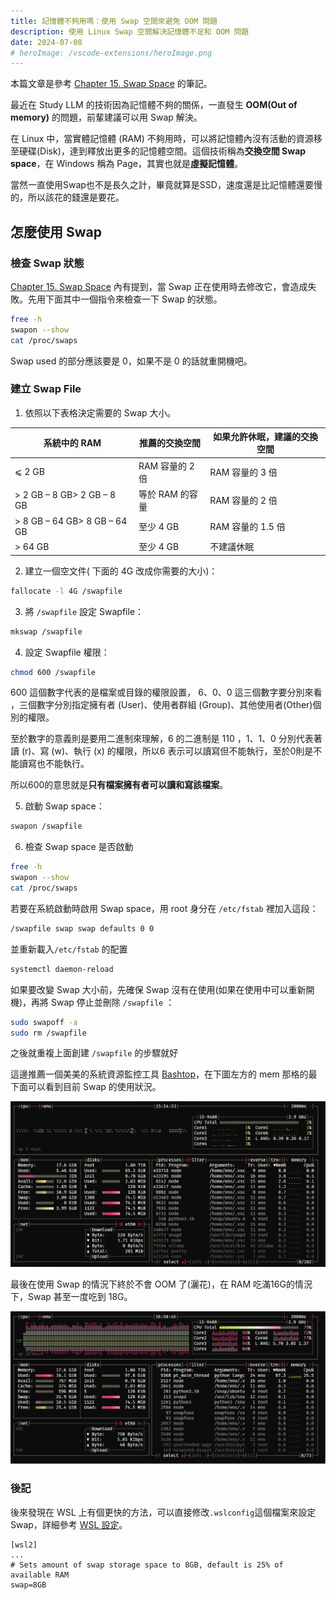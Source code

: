 ```yaml
---
title: 記憶體不夠用嗎：使用 Swap 空間來避免 OOM 問題
description: 使用 Linux Swap 空間解決記憶體不足和 OOM 問題
date: 2024-07-08
# heroImage: /vscode-extensions/heroImage.png
---
```


本篇文章是參考 [Chapter 15. Swap Space](https://docs.redhat.com/en/documentation/red_hat_enterprise_linux/7/html/storage_administration_guide/ch-swapspace#ch-swapspace) 的筆記。

最近在 Study LLM 的技術因為記憶體不夠的關係，一直發生 **OOM(Out of memory)** 的問題，前輩建議可以用 Swap 解決。

在 Linux 中，當實體記憶體 (RAM) 不夠用時，可以將記憶體內沒有活動的資源移至硬碟(Disk)，達到釋放出更多的記憶體空間。這個技術稱為**交換空間 Swap space**，在 Windows 稱為 Page，其實也就是**虛擬記憶體**。

當然一直使用Swap也不是長久之計，畢竟就算是SSD，速度還是比記憶體還要慢的，所以該花的錢還是要花。

## 怎麼使用 Swap

### 檢查 Swap 狀態

[Chapter 15. Swap Space](https://docs.redhat.com/en/documentation/red_hat_enterprise_linux/7/html/storage_administration_guide/ch-swapspace#ch-swapspace) 內有提到，當 Swap 正在使用時去修改它，會造成失敗。先用下面其中一個指令來檢查一下 Swap 的狀態。

```bash
free -h
swapon --show
cat /proc/swaps
```

Swap used 的部分應該要是 0，如果不是 0 的話就重開機吧。

### 建立 Swap File

1. 依照以下表格決定需要的 Swap 大小。

| 系統中的 RAM                 | 推薦的交換空間  | 如果允許休眠，建議的交換空間 |
| ---------------------------- | --------------- | ---------------------------- |
| ⩽ 2 GB                       | RAM 容量的 2 倍 | RAM 容量的 3 倍              |
| > 2 GB – 8 GB> 2 GB – 8 GB   | 等於 RAM 的容量 | RAM 容量的 2 倍              |
| > 8 GB – 64 GB> 8 GB – 64 GB | 至少 4 GB       | RAM 容量的 1.5 倍            |
| > 64 GB                      | 至少 4 GB       | 不建議休眠                   |

2. 建立一個空文件( 下面的 4G 改成你需要的大小)：

```bash
fallocate -l 4G /swapfile
```

3. 將 `/swapfile` 設定 Swapfile：

```bash
mkswap /swapfile
```

4. 設定 Swapfile 權限：

```bash
chmod 600 /swapfile
```

600 這個數字代表的是檔案或目錄的權限設置， 6、0、0 這三個數字要分別來看 ，三個數字分別指定擁有者 (User)、使用者群組 (Group)、其他使用者(Other)個別的權限。

至於數字的意義則是要用二進制來理解，6 的二進制是 110 ，1、1、0 分別代表著讀 (r)、寫 (w)、執行 (x) 的權限，所以6 表示可以讀寫但不能執行，至於0則是不能讀寫也不能執行。

所以600的意思就是**只有檔案擁有者可以讀和寫該檔案**。

5. 啟動 Swap space：

```bash
swapon /swapfile
```

6. 檢查 Swap space 是否啟動

```bash
free -h
swapon --show
cat /proc/swaps
```

若要在系統啟動時啟用 Swap space，用 root 身分在 `/etc/fstab` 裡加入這段：

```bash
/swapfile swap swap defaults 0 0
```

並重新載入`/etc/fstab` 的配置

```bash
systemctl daemon-reload
```

如果要改變 Swap 大小前，先確保 Swap 沒有在使用(如果在使用中可以重新開機)，再將 Swap 停止並刪除 `/swapfile` ：

```bash
sudo swapoff -a
sudo rm /swapfile
```

之後就重複上面創建 `/swapfile` 的步驟就好

這邊推薦一個美美的系統資源監控工具 [Bashtop](https://github.com/aristocratos/bashtop)，在下圖左方的 mem 那格的最下面可以看到目前 Swap 的使用狀況。

![Bashtop](public/2024/use-swap-space-to-avoid-oom/bashtop.png)

最後在使用 Swap 的情況下終於不會 OOM 了(灑花)，在 RAM 吃滿16G的情況下，Swap 甚至一度吃到 18G。

![Bashtop](public/2024/use-swap-space-to-avoid-oom/bashtop-swap.png)

### 後記

後來發現在 WSL 上有個更快的方法，可以直接修改`.wslconfig`這個檔案來設定 Swap，詳細參考 [WSL 設定](https://learn.microsoft.com/zh-tw/windows/wsl/wsl-config#example-wslconfig-file)。

```
[wsl2]
...
# Sets amount of swap storage space to 8GB, default is 25% of available RAM
swap=8GB
```
